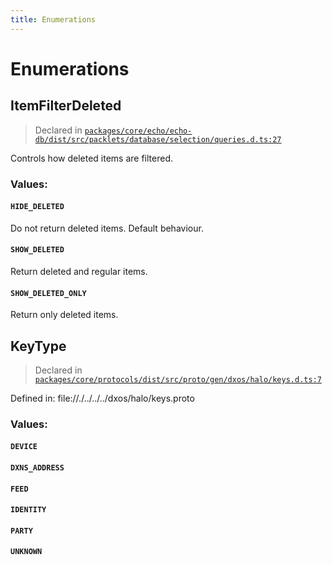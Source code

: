 ```yaml
---
title: Enumerations
---
```

# Enumerations
## ItemFilterDeleted
> Declared in [`packages/core/echo/echo-db/dist/src/packlets/database/selection/queries.d.ts:27`]()

Controls how deleted items are filtered.

### Values:
#### `HIDE_DELETED`
Do not return deleted items. Default behaviour.
#### `SHOW_DELETED`
Return deleted and regular items.
#### `SHOW_DELETED_ONLY`
Return only deleted items.
## KeyType
> Declared in [`packages/core/protocols/dist/src/proto/gen/dxos/halo/keys.d.ts:7`]()

Defined in:
   file://./../../../dxos/halo/keys.proto

### Values:
#### `DEVICE`
#### `DXNS_ADDRESS`
#### `FEED`
#### `IDENTITY`
#### `PARTY`
#### `UNKNOWN`
